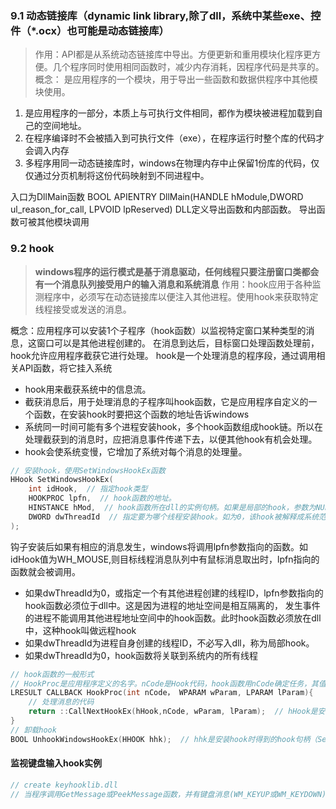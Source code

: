 ### 9.1 动态链接库（dynamic link library,除了dll，系统中某些exe、控件（*.ocx）也可能是动态链接库）
> 作用：API都是从系统动态链接库中导出。方便更新和重用模块化程序更方便。几个程序同时使用相同函数时，减少内存消耗，因程序代码是共享的。
> 概念： 是应用程序的一个模块，用于导出一些函数和数据供程序中其他模块使用。
1. 是应用程序的一部分，本质上与可执行文件相同，都作为模块被进程加载到自己的空间地址。
2. 在程序编译时不会被插入到可执行文件（exe），在程序运行时整个库的代码才会调入内存
3. 多程序用同一动态链接库时，windows在物理内存中止保留1份库的代码，仅仅通过分页机制将这份代码映射到不同进程中。

入口为DllMain函数
BOOL APIENTRY DllMain(HANDLE hModule,DWORD ul_reason_for_call, LPVOID lpReserved)
DLL定义导出函数和内部函数。
导出函数可被其他模块调用

### 9.2 hook
> **windows程序的运行模式是基于消息驱动，任何线程只要注册窗口类都会有一个消息队列接受用户的输入消息和系统消息**
> 作用：hook应用于各种监测程序中，必须写在动态链接库以便注入其他进程。使用hook来获取特定线程接受或发送的消息。

概念：应用程序可以安装1个子程序（hook函数）以监视特定窗口某种类型的消息，这窗口可以是其他进程创建的。
在消息到达后，目标窗口处理函数处理前，hook允许应用程序截获它进行处理。
hook是一个处理消息的程序段，通过调用相关API函数，将它挂入系统
* hook用来截获系统中的信息流。
* 截获消息后，用于处理消息的子程序叫hook函数，它是应用程序自定义的一个函数，在安装hook时要把这个函数的地址告诉windows
* 系统同一时间可能有多个进程安装hook，多个hook函数组成hook链。所以在处理截获到的消息时，应把消息事件传递下去，以便其他hook有机会处理。
* hook会使系统变慢，它增加了系统对每个消息的处理量。

```C++
// 安装hook，使用SetWindowsHookEx函数
HHook SetWindowsHookEx(
	int idHook,  // 指定hook类型
	HOOKPROC lpfn,  // hook函数的地址。
	HINSTANCE hMod,  // hook函数所在dll的实例句柄。如果是局部的hook，参数为NULL
	DWORD dwThreadId  // 指定要为哪个线程安装hook。如为0，该hook被解释成系统范围内的
);
```
钩子安装后如果有相应的消息发生，windows将调用lpfn参数指向的函数。如idHook值为WH_MOUSE,则目标线程消息队列中有鼠标消息取出时，lpfn指向的函数就会被调用。
* 如果dwThreadId为0，或指定一个有其他进程创建的线程ID，lpfn参数指向的hook函数必须位于dll中。这是因为进程的地址空间是相互隔离的，
发生事件的进程不能调用其他进程地址空间中的hook函数。此时hook函数必须放在dll中，这种hook叫做远程hook
* 如果dwThreadId为进程自身创建的线程ID，不必写入dll，称为局部hook。
* 如果dwThreadId为0，hook函数将关联到系统内的所有线程

```C++
// hook函数的一般形式
// HookProc是应用程序定义的名字。nCode是Hook代码，hook函数用nCode确定任务，其值依赖于Hook类型
LRESULT CALLBACK HookProc(int nCode， WPARAM wParam, LPARAM lParam){
	// 处理消息的代码
	return ::CallNextHookEx(hHook,nCode, wParam, lParam);  // hHook是安装hook时得到的hook句柄（SetWindowsHookEx的返回值）
}
// 卸载hook
BOOL UnhookWindowsHookEx(HHOOK hhk);  // hhk是安装hook时得到的hook句柄（SetWindowsHookEx的返回值）
```

#### 监视键盘输入hook实例
```C++
// create keyhooklib.dll
// 当程序调用GetMessage或PeekMessage函数，并有键盘消息(WM_KEYUP或WM_KEYDOWN)将被处理


```
